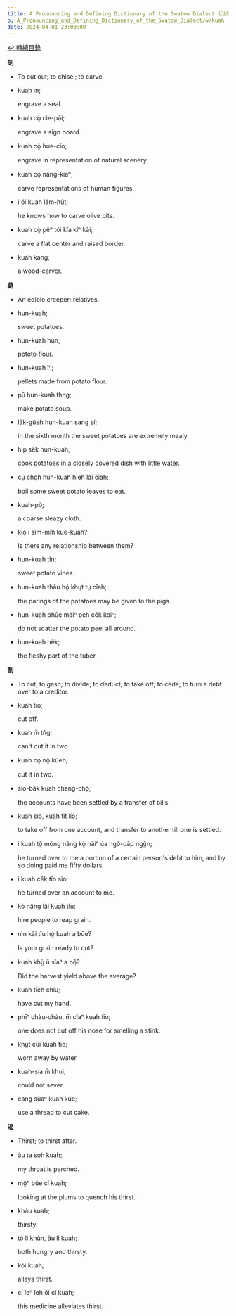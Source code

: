 ```yaml
---
title: A Pronouncing and Defining Dictionary of the Swatow Dialect (汕頭方言音義字典) / kuah
p: A_Pronouncing_and_Defining_Dictionary_of_the_Swatow_Dialect/w/kuah
date: 2024-04-01 23:00:00
---
```


[↩️ 轉總目錄](/A_Pronouncing_and_Defining_Dictionary_of_the_Swatow_Dialect)


**刻**
- To cut out; to chisel; to carve.

- kuah ìn;

  engrave a seal.

- kuah cò̤ cìe-pâi;

  engrave a sign board.

- kuah cò̤ hue-cío;

  engrave in representation of natural scenery. 

- kuah cò̤ nâng-kíaⁿ;

  carve representations of human figures.

- i ŏi kuah lám-hût;

  he knows how to carve olive pits.

- kuah cò̤ pêⁿ tói kĭa kîⁿ kâi;

  carve a flat center and raised border.

- kuah kang;

  a wood-carver.

**葛**
- An edible creeper; relatives.

- hun-kuah;

  sweet potatoes.

- hun-kuah hún;

  pototo flour.

- hun-kuah îⁿ;

  pellets made from potato flour.

- pû hun-kuah thng;

  make potato soup.

- lâk-gûeh hun-kuah sang sí;

  in the sixth month the sweet potatoes are extremely mealy.

- hip sêk hun-kuah;

  cook potatoes in a closely covered dish with little water.

- cṳ́ cho̤h hun-kuah hîeh lâi cîah;

  boil some sweet potato leaves to eat.

- kuah-pò;

  a coarse sleazy cloth.

- kio i sĭm-mih kue-kuah?

  Is there any relationship between them?

- hun-kuah tîn;

  sweet potato vines.

- hun-kuah thâu hó̤ khṳt tṳ cîah;

  the parings of the potatoes may be given to the pigs.

- hun-kuah phûe màiⁿ peh cêk koiⁿ;

  do not scatter the potato peel all around.

- hun-kuah nêk;

  the fleshy part of the tuber.

**割**
- To cut; to gash; to divide; to deduct; to take off; to cede; to turn a debt over to a creditor.

- kuah tīo;

  cut off.

- kuah m̄ tn̆g;

  can't cut it in two.

- kuah cò̤ nŏ̤ kûeh;

  cut it in two.

- sìo-bâk kuah cheng-chó̤;

  the accounts have been settled by a transfer of bills.

- kuah sìo, kuah tît lío;

  to take off from one account, and transfer to another till one is settled.

- i kuah tŏ̤ móng nâng kò̤ hâiⁿ úa ngŏ-câp ngṳ̂n;

  he turned over to me a portion of a certain person's debt to him, and by so doing paid me fifty dollars.

- i kuah cêk tîo sìo;

  he turned over an account to me.

- kò nâng lâi kuah tĭu;

  hire people to reap grain.

- nìn kâi tĭu hó̤ kuah a būe?

  Is your grain ready to cut?

- kuah khṳ̀ ŭ sîaⁿ a bô̤?

  Did the harvest yield above the average?

- kuah tîeh chíu;

  have cut my hand.

- phīⁿ chàu-chàu, m̄ cîaⁿ kuah tīo;

  one does not cut off his nose for smelling a stink.

- khṳt cúi kuah tīo;

  worn away by water.

- kuah-sía m̄ khui;

  could not sever.

- cang sùaⁿ kuah kúe;

  use a thread to cut cake.

**渴**
- Thirst; to thirst after.

- âu ta so̤h kuah;

  my throat is parched.

- mō̤ⁿ bûe cí kuah;

  looking at the plums to quench his thirst.

- kháu kuah;

  thirsty.

- tó li khùn, âu li kuah;

  both hungry and thirsty.

- kói kuah;

  allays thirst.

- cí īeⁿ îeh ŏi cí kuah;

  this medicine alleviates thirst.